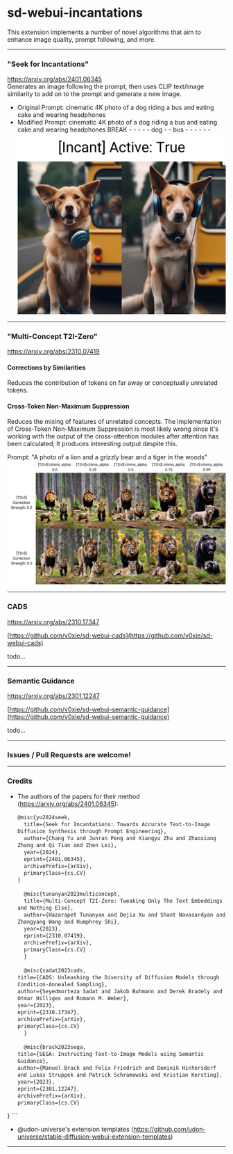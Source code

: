 # sd-webui-incantations
This extension implements a number of novel algorithms that aim to enhance image quality, prompt following, and more.

---
### "Seek for Incantations"
https://arxiv.org/abs/2401.06345  
Generates an image following the prompt, then uses CLIP text/image similarity to add on to the prompt and generate a new image.  

* Original Prompt: cinematic 4K photo of a dog riding a bus and eating cake and wearing headphones  
* Modified Prompt: cinematic 4K photo of a dog riding a bus and eating cake and wearing headphones BREAK - - - - - dog - - bus - - - - - -
![image](./images/xyz_grid-2652-1419902843-cinematic%204K%20photo%20of%20a%20dog%20riding%20a%20bus%20and%20eating%20cake%20and%20wearing%20headphones.png)

---
### "Multi-Concept T2I-Zero"
https://arxiv.org/abs/2310.07419

#### Corrections by Similarities
Reduces the contribution of tokens on far away or conceptually unrelated tokens.

#### Cross-Token Non-Maximum Suppression
Reduces the mixing of features of unrelated concepts.
The implementation of Cross-Token Non-Maximum Suppression is most likely wrong since it's working with the output of the cross-attention modules after attention has been calculated; It produces interesting output despite this.  

Prompt: "A photo of a lion and a grizzly bear and a tiger in the woods"  
![image](./images/xyz_grid-2660-1590472902-A%20photo%20of%20a%20lion%20and%20a%20grizzly%20bear%20and%20a%20tiger%20in%20the%20woods.jpg)  

---
### CADS
https://arxiv.org/abs/2310.17347

[https://github.com/v0xie/sd-webui-cads](https://github.com/v0xie/sd-webui-cads)  

todo...

---
### Semantic Guidance
https://arxiv.org/abs/2301.12247

[https://github.com/v0xie/sd-webui-semantic-guidance](https://github.com/v0xie/sd-webui-semantic-guidance)  

todo...

---

### Issues / Pull Requests are welcome!
---

### Credits
- The authors of the papers for their method (https://arxiv.org/abs/2401.06345):
	```
	@misc{yu2024seek,
      title={Seek for Incantations: Towards Accurate Text-to-Image Diffusion Synthesis through Prompt Engineering}, 
      author={Chang Yu and Junran Peng and Xiangyu Zhu and Zhaoxiang Zhang and Qi Tian and Zhen Lei},
      year={2024},
      eprint={2401.06345},
      archivePrefix={arXiv},
      primaryClass={cs.CV}
	}

      @misc{tunanyan2023multiconcept,
      title={Multi-Concept T2I-Zero: Tweaking Only The Text Embeddings and Nothing Else}, 
      author={Hazarapet Tunanyan and Dejia Xu and Shant Navasardyan and Zhangyang Wang and Humphrey Shi},
      year={2023},
      eprint={2310.07419},
      archivePrefix={arXiv},
      primaryClass={cs.CV}
      }

      @misc{sadat2023cads,
 	title={CADS: Unleashing the Diversity of Diffusion Models through Condition-Annealed Sampling},
 	author={Seyedmorteza Sadat and Jakob Buhmann and Derek Bradely and Otmar Hilliges and Romann M. Weber},
 	year={2023},
 	eprint={2310.17347},
 	archivePrefix={arXiv},
 	primaryClass={cs.CV}
      }

      @misc{brack2023sega,
 	title={SEGA: Instructing Text-to-Image Models using Semantic Guidance}, 
 	author={Manuel Brack and Felix Friedrich and Dominik Hintersdorf and Lukas Struppek and Patrick Schramowski and Kristian Kersting},
 	year={2023},
 	eprint={2301.12247},
 	archivePrefix={arXiv},
 	primaryClass={cs.CV}
 }
	```
- @udon-universe's extension templates (https://github.com/udon-universe/stable-diffusion-webui-extension-templates)
---
